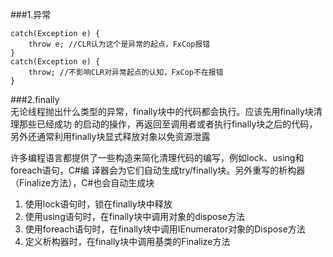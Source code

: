 ###1.异常
```
catch(Exception e) {
    throw e; //CLR认为这个是异常的起点，FxCop报错
}
catch(Exception e) {
    throw; //不影响CLR对异常起点的认知，FxCop不在报错
}
```
###2.finally	
无论线程抛出什么类型的异常，finally块中的代码都会执行。应该先用finally块清理那些已经成功
的启动的操作，再返回至调用者或者执行finally块之后的代码，另外还通常利用finally块显式释放对象以免资源泄露

许多编程语言都提供了一些构造来简化清理代码的编写，例如lock、using和foreach语句，C#编
译器会为它们自动生成try/finally块。另外重写的析构器（Finalize方法），C#也会自动生成块
1. 使用lock语句时，锁在finally块中释放
2. 使用using语句时，在finally块中调用对象的dispose方法
3. 使用foreach语句时，在finally块中调用IEnumerator对象的Dispose方法
4. 定义析构器时，在finally块中调用基类的Finalize方法